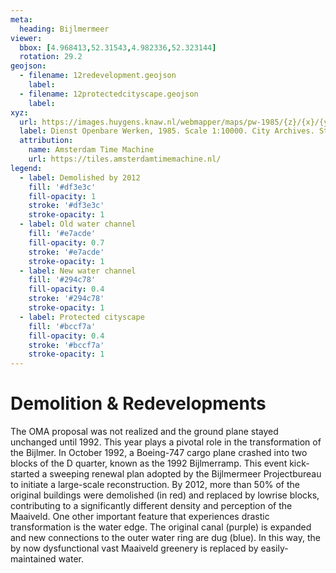 ```yaml
---
meta:
  heading: Bijlmermeer
viewer:
  bbox: [4.968413,52.31543,4.982336,52.323144]
  rotation: 29.2
geojson:
  - filename: 12redevelopment.geojson
    label:
  - filename: 12protectedcityscape.geojson
    label:
xyz:
  url: https://images.huygens.knaw.nl/webmapper/maps/pw-1985/{z}/{x}/{y}.png
  label: Dienst Openbare Werken, 1985. Scale 1:10000. City Archives. Stadsarchief Amsterdam.
  attribution:
    name: Amsterdam Time Machine
    url: https://tiles.amsterdamtimemachine.nl/
legend:
  - label: Demolished by 2012
    fill: '#df3e3c'
    fill-opacity: 1
    stroke: '#df3e3c'
    stroke-opacity: 1
  - label: Old water channel
    fill: '#e7acde'
    fill-opacity: 0.7
    stroke: '#e7acde'
    stroke-opacity: 1
  - label: New water channel
    fill: '#294c78'
    fill-opacity: 0.4
    stroke: '#294c78'
    stroke-opacity: 1
  - label: Protected cityscape
    fill: '#bccf7a'
    fill-opacity: 0.4
    stroke: '#bccf7a'
    stroke-opacity: 1
---
```

# Demolition & Redevelopments
The OMA proposal was not realized and the ground plane stayed unchanged until 1992. This year plays a pivotal role in the transformation of the Bijlmer. In October 1992, a Boeing-747 cargo plane crashed into two blocks of the D quarter, known as the 1992 Bijlmerramp. This event kick-started a sweeping renewal plan adopted by the Bijlmermeer Projectbureau to initiate a large-scale reconstruction. By 2012, more than 50% of the original buildings were demolished (in red) and replaced by lowrise blocks, contributing to a significantly different density and perception of the Maaiveld.
One other important feature that experiences drastic transformation is the water edge. The original canal (purple) is expanded and new connections to the outer water ring are dug (blue). In this way, the by now dysfunctional vast Maaiveld greenery is replaced by easily-maintained water.

